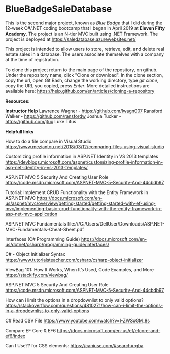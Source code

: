 # BlueBadgeSaleDatabase

This is the second major project, known as _Blue Badge_ that I did during the 12-week C#/.NET coding bootcamp that I began in April 2019 at 
**Eleven Fifty Academy**. 
The project is an N-tier MVC built using .NET Framework. 
The project is deployed at https://saledatabase.azurewebsites.net/

This project is intended to allow users to store, retrieve, edit, and delete real estate sales in a database. 
The users associate themselves with a company at the time of registration.

To clone this project return to the main page of the repository, on github. Under the repository name, click "Clone or download".
In the clone section, copy the url, open Git Bash, change the working directory, type _git clone_, copy the URL you copied, press _Enter_.
More detailed instructions are available here: https://help.github.com/en/articles/cloning-a-repository

**Resources:**

**Instructor Help**
Lawrence Wagner - https://github.com/lwagn007
Ransford Walker - https://github.com/ransfordw
Joshua Tucker - https://github.com/jtux
Luke Titus

**Helpfull links**

How to do a file compare in Visual Studio
https://www.meziantou.net/2018/03/12/comparing-files-using-visual-studio

Customizing profile information in ASP.NET Identity in VS 2013 templates
https://devblogs.microsoft.com/aspnet/customizing-profile-information-in-asp-net-identity-in-vs-2013-templates/

ASP.NET MVC 5 Security And Creating User Role
https://code.msdn.microsoft.com/ASPNET-MVC-5-Security-And-44cbdb97

Tutorial: Implement CRUD Functionality with the Entity Framework in ASP.NET MVC
https://docs.microsoft.com/en-us/aspnet/mvc/overview/getting-started/getting-started-with-ef-using-mvc/implementing-basic-crud-functionality-with-the-entity-framework-in-asp-net-mvc-application

ASP.NET MVC Fundamentals
file:///C:/Users/DellUser/Downloads/ASP.NET-MVC-Fundamentals-Cheat-Sheet.pdf

Interfaces (C# Programming Guide)
https://docs.microsoft.com/en-us/dotnet/csharp/programming-guide/interfaces/

C# - Object Initializer Syntax
https://www.tutorialsteacher.com/csharp/csharp-object-initializer

ViewBag 101: How It Works, When It’s Used, Code Examples, and More
https://stackify.com/viewbag/

ASP.NET MVC 5 Security And Creating User Role
https://code.msdn.microsoft.com/ASPNET-MVC-5-Security-And-44cbdb97

How can i limit the options in a dropdownlist to only valid options?
https://stackoverflow.com/questions/4810271/how-can-i-limit-the-options-in-a-dropdownlist-to-only-valid-options

C# Read CSV File
https://www.youtube.com/watch?v=I-ZWSxGM_8s

Compare EF Core & EF6
https://docs.microsoft.com/en-us/ef/efcore-and-ef6/index

Can I Use?? for CSS elements:
https://caniuse.com/#search=rgba
